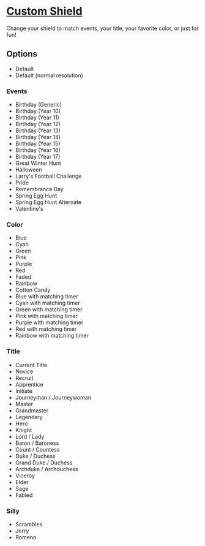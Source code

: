 # [Custom Shield](https://www.mousehuntgame.com/preferences.php?tab=mousehunt-improved-settings#mousehunt-improved-settings-design-custom-shield)

Change your shield to match events, your title, your favorite color, or just for fun!

## Options

- Default
- Default (normal resolution)

### Events

- Birthday (Generic)
- Birthday (Year 10)
- Birthday (Year 11)
- Birthday (Year 12)
- Birthday (Year 13)
- Birthday (Year 14)
- Birthday (Year 15)
- Birthday (Year 16)
- Birthday (Year 17)
- Great Winter Hunt
- Halloween
- Larry's Football Challenge
- Pride
- Remembrance Day
- Spring Egg Hunt
- Spring Egg Hunt Alternate
- Valentine's

### Color

- Blue
- Cyan
- Green
- Pink
- Purple
- Red
- Faded
- Rainbow
- Cotton Candy
- Blue with matching timer
- Cyan with matching timer
- Green with matching timer
- Pink with matching timer
- Purple with matching timer
- Red with matching timer
- Rainbow with matching timer

### Title

- Current Title
- Novice
- Recruit
- Apprentice
- Initiate
- Journeyman / Journeywoman
- Master
- Grandmaster
- Legendary
- Hero
- Knight
- Lord / Lady
- Baron / Baroness
- Count / Countess
- Duke / Duchess
- Grand Duke / Duchess
- Archduke / Archduchess
- Viceroy
- Elder
- Sage
- Fabled

### Silly

- Scrambles
- Jerry
- Romeno
